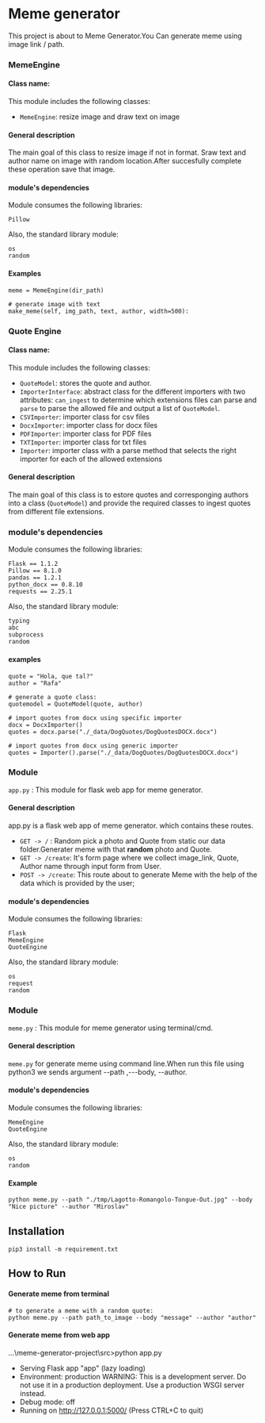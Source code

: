 # Meme generator

This project is about to Meme Generator.You Can generate meme using image link / path.

### MemeEngine

#### Class name:
This module includes the following classes:

  * ```MemeEngine```: resize image and draw text on image
 
#### General description
The main goal of this class to resize image if not in format. Sraw text and author name on image with random location.After succesfully complete these operation save that image.

#### module's dependencies
Module consumes the following libraries: 
```
Pillow
```
Also, the standard library module: 
```
os
random
```
#### Examples

```
meme = MemeEngine(dir_path)

# generate image with text
make_meme(self, img_path, text, author, width=500):

```

### Quote Engine

#### Class name: 
This module includes the following classes:

 * ```QuoteModel```: stores the quote and author.
 * ```ImporterInterface```: abstract class for the different importers with two attributes: ``can_ingest`` to determine which extensions files can parse and ``parse`` to parse the allowed file and output a list of ``QuoteModel``.
 * ```CSVImporter```: importer class for csv files
 * ```DocxImporter```: importer class for docx files
 * ```PDFImporter```: importer class for PDF files
 * ```TXTImporter```: importer class for txt files
 * ```Importer```: importer class with a parse method that selects the right importer for each of the allowed extensions
 

#### General description
The main goal of this class is to estore quotes and corresponging authors into a class (```QuoteModel```) and provide the required classes to ingest quotes from different file extensions.

### module's dependencies
Module consumes the following libraries: 
```
Flask == 1.1.2
Pillow == 8.1.0
pandas == 1.2.1
python_docx == 0.8.10
requests == 2.25.1
```
Also, the standard library module: 
```
typing
abc
subprocess
random
```

#### examples
```
quote = "Hola, que tal?"
author = "Rafa"

# generate a quote class:
quotemodel = QuoteModel(quote, author)

# import quotes from docx using specific importer
docx = DocxImporter()
quotes = docx.parse("./_data/DogQuotes/DogQuotesDOCX.docx")

# import quotes from docx using generic importer
quotes = Importer().parse("./_data/DogQuotes/DogQuotesDOCX.docx")
```

### Module 
```app.py``` : This module for flask web app for meme generator.
#### General description
app.py is a flask web app of meme generator. which contains these routes.
 * ``` GET -> / ``` : Random pick a photo and Quote from static our data folder.Generater meme with that **random** photo and Quote.
 * ``` GET -> /create ```: It's form page where we collect image_link, Quote, Author name through input form from User.
 * ``` POST -> /create ```: This route about to generate Meme with the help of the data which is provided by the user;


#### module's dependencies
Module consumes the following libraries: 
```
Flask
MemeEngine
QuoteEngine
```
Also, the standard library module: 
```
os
request
random
```
### Module 
```meme.py``` : This module for meme generator using terminal/cmd.
#### General description
```meme.py``` for generate meme using command line.When run this file using python3 we sends argument --path ,---body, --author.


#### module's dependencies
Module consumes the following libraries: 
```
MemeEngine
QuoteEngine
```
Also, the standard library module: 
```
os
random
```

#### Example 

```
python meme.py --path "./tmp/Lagotto-Romangolo-Tongue-Out.jpg" --body "Nice picture" --author "Miroslav"
```

## Installation
```
pip3 install -m requirement.txt
```

## How to Run

#### Generate meme from terminal
```
# to generate a meme with a random quote:
python meme.py --path path_to_image --body "message" --author "author"
```
#### Generate meme from web app

...\meme-generator-project\src>python app.py
 * Serving Flask app "app" (lazy loading)
 * Environment: production
   WARNING: This is a development server. Do not use it in a production deployment.
   Use a production WSGI server instead.
 * Debug mode: off
 * Running on http://127.0.0.1:5000/ (Press CTRL+C to quit)
